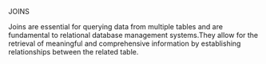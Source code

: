 JOINS

Joins are essential for querying data from multiple tables and are fundamental to relational database management systems.They allow for the retrieval of meaningful and comprehensive information by establishing relationships between the related table.
